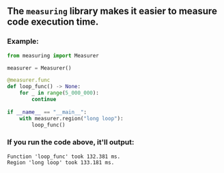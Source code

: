 ## The `measuring` library makes it easier to measure code execution time.

### Example:
```python
from measuring import Measurer

measurer = Measurer()

@measurer.func
def loop_func() -> None:
    for _ in range(5_000_000):
        continue
    
if __name__ == "__main__":
    with measurer.region("long loop"):
        loop_func()
```
### If you run the code above, it'll output:
```
Function 'loop_func' took 132.381 ms.
Region 'long loop' took 133.181 ms.
```
